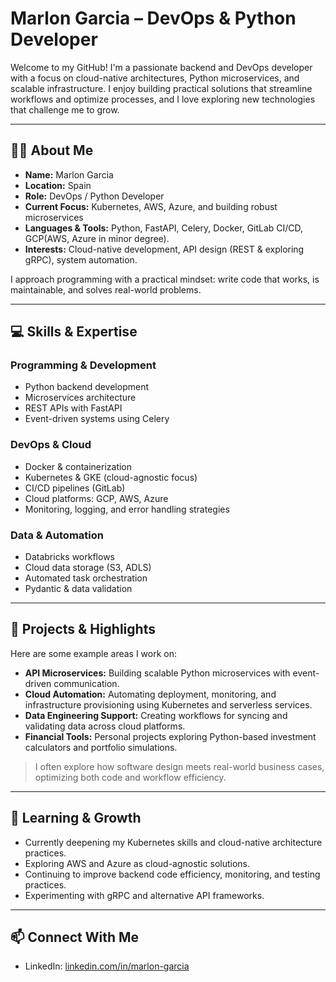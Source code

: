 # Marlon Garcia – DevOps & Python Developer

Welcome to my GitHub! I'm a passionate backend and DevOps developer with a focus on cloud-native architectures, Python microservices, and scalable infrastructure. I enjoy building practical solutions that streamline workflows and optimize processes, and I love exploring new technologies that challenge me to grow.

---

## 👨‍💻 About Me

- **Name:** Marlon Garcia  
- **Location:** Spain  
- **Role:** DevOps / Python Developer  
- **Current Focus:** Kubernetes, AWS, Azure, and building robust microservices  
- **Languages & Tools:** Python, FastAPI, Celery, Docker, GitLab CI/CD, GCP(AWS, Azure in minor degree).
- **Interests:** Cloud-native development, API design (REST & exploring gRPC), system automation.

I approach programming with a practical mindset: write code that works, is maintainable, and solves real-world problems.  

---

## 💻 Skills & Expertise

### Programming & Development
- Python backend development
- Microservices architecture
- REST APIs with FastAPI
- Event-driven systems using Celery

### DevOps & Cloud
- Docker & containerization
- Kubernetes & GKE (cloud-agnostic focus)
- CI/CD pipelines (GitLab)
- Cloud platforms: GCP, AWS, Azure
- Monitoring, logging, and error handling strategies

### Data & Automation
- Databricks workflows
- Cloud data storage (S3, ADLS)
- Automated task orchestration
- Pydantic & data validation

---

## 🔧 Projects & Highlights

Here are some example areas I work on:

- **API Microservices:** Building scalable Python microservices with event-driven communication.  
- **Cloud Automation:** Automating deployment, monitoring, and infrastructure provisioning using Kubernetes and serverless services.  
- **Data Engineering Support:** Creating workflows for syncing and validating data across cloud platforms.  
- **Financial Tools:** Personal projects exploring Python-based investment calculators and portfolio simulations.  

> I often explore how software design meets real-world business cases, optimizing both code and workflow efficiency.

---

## 🌱 Learning & Growth
- Currently deepening my Kubernetes skills and cloud-native architecture practices.
- Exploring AWS and Azure as cloud-agnostic solutions.
- Continuing to improve backend code efficiency, monitoring, and testing practices.
- Experimenting with gRPC and alternative API frameworks.

---

## 📫 Connect With Me
- LinkedIn: [linkedin.com/in/marlon-garcia](https://www.linkedin.com/in/marlon-gg/)  
